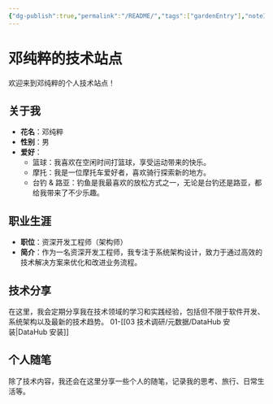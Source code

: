 ```yaml
---
{"dg-publish":true,"permalink":"/README/","tags":["gardenEntry"],"noteIcon":"","created":"2024-01-03T10:55:58.588+08:00","updated":"2024-01-09T09:50:40.346+08:00"}
---
```


# 邓纯粹的技术站点

欢迎来到邓纯粹的个人技术站点！

## 关于我

- **花名**：邓纯粹
- **性别**：男
- **爱好**：
    - 篮球：我喜欢在空闲时间打篮球，享受运动带来的快乐。
    - 摩托：我是一位摩托车爱好者，喜欢骑行探索新的地方。
    - 台钓 & 路亚：钓鱼是我最喜欢的放松方式之一，无论是台钓还是路亚，都给我带来了不少乐趣。

## 职业生涯

- **职位**：资深开发工程师（架构师）
- **简介**：作为一名资深开发工程师，我专注于系统架构设计，致力于通过高效的技术解决方案来优化和改进业务流程。

## 技术分享

在这里，我会定期分享我在技术领域的学习和实践经验，包括但不限于软件开发、系统架构以及最新的技术趋势。
01-[[03 技术调研/元数据/DataHub 安装\|DataHub 安装]]
## 个人随笔

除了技术内容，我还会在这里分享一些个人的随笔，记录我的思考、旅行、日常生活等。